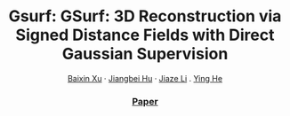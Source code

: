 <h1 align="center">Gsurf: GSurf: 3D Reconstruction via Signed Distance Fields with Direct Gaussian Supervision
</h1>
  <p align="center">
    <a href="https://xubaixinxbx.github.io/">Baixin Xu</a>
    ·
    <a href="https://scholar.google.com.hk/citations?user=6TG39EcAAAAJ&hl">Jiangbei Hu</a>
    ·
    <a href="https://scholar.google.com/citations?user=AerkT0YAAAAJ&hl=en">Jiaze Li</a>
    .
    <a href="https://personal.ntu.edu.sg/yhe/">Ying He</a>
  </p>
  <!-- <h3 align="center">ECCV 2024</h3> -->
  <h3 align="center"><a href="https://arxiv.org/pdf/2411.15723">Paper</a> </a></h3>
  <!-- | <a href="https://xubaixinxbx.github.io/neuparam/">Project Page -->
  <div align="center"></div>
</p>
